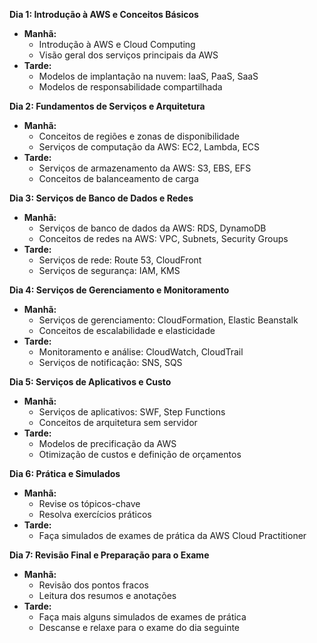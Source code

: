 **Dia 1: Introdução à AWS e Conceitos Básicos**

* **Manhã:**
  * Introdução à AWS e Cloud Computing
  * Visão geral dos serviços principais da AWS
* **Tarde:**
  * Modelos de implantação na nuvem: IaaS, PaaS, SaaS
  * Modelos de responsabilidade compartilhada

**Dia 2: Fundamentos de Serviços e Arquitetura**

* **Manhã:**
  * Conceitos de regiões e zonas de disponibilidade
  * Serviços de computação da AWS: EC2, Lambda, ECS
* **Tarde:**
  * Serviços de armazenamento da AWS: S3, EBS, EFS
  * Conceitos de balanceamento de carga

**Dia 3: Serviços de Banco de Dados e Redes**

* **Manhã:**
  * Serviços de banco de dados da AWS: RDS, DynamoDB
  * Conceitos de redes na AWS: VPC, Subnets, Security Groups
* **Tarde:**
  * Serviços de rede: Route 53, CloudFront
  * Serviços de segurança: IAM, KMS

**Dia 4: Serviços de Gerenciamento e Monitoramento**

* **Manhã:**
  * Serviços de gerenciamento: CloudFormation, Elastic Beanstalk
  * Conceitos de escalabilidade e elasticidade
* **Tarde:**
  * Monitoramento e análise: CloudWatch, CloudTrail
  * Serviços de notificação: SNS, SQS

**Dia 5: Serviços de Aplicativos e Custo**

* **Manhã:**
  * Serviços de aplicativos: SWF, Step Functions
  * Conceitos de arquitetura sem servidor
* **Tarde:**
  * Modelos de precificação da AWS
  * Otimização de custos e definição de orçamentos

**Dia 6: Prática e Simulados**

* **Manhã:**
  * Revise os tópicos-chave
  * Resolva exercícios práticos
* **Tarde:**
  * Faça simulados de exames de prática da AWS Cloud Practitioner

**Dia 7: Revisão Final e Preparação para o Exame**

* **Manhã:**
  * Revisão dos pontos fracos
  * Leitura dos resumos e anotações
* **Tarde:**
  * Faça mais alguns simulados de exames de prática
  * Descanse e relaxe para o exame do dia seguinte
